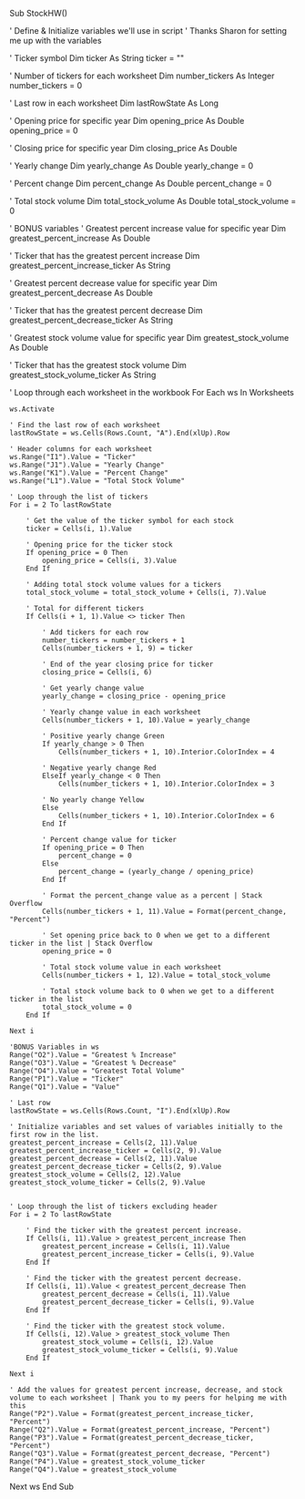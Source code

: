 Sub StockHW()

' Define & Initialize variables we'll use in script
' Thanks Sharon for setting me up with the variables

' Ticker symbol
Dim ticker As String
ticker = ""

' Number of tickers for each worksheet
Dim number_tickers As Integer
number_tickers = 0

' Last row in each worksheet
Dim lastRowState As Long

' Opening price for specific year
Dim opening_price As Double
opening_price = 0

' Closing price for specific year
Dim closing_price As Double

' Yearly change
Dim yearly_change As Double
yearly_change = 0

' Percent change
Dim percent_change As Double
percent_change = 0

' Total stock volume
Dim total_stock_volume As Double
total_stock_volume = 0

' BONUS variables
' Greatest percent increase value for specific year
Dim greatest_percent_increase As Double

' Ticker that has the greatest percent increase
Dim greatest_percent_increase_ticker As String

' Greatest percent decrease value for specific year
Dim greatest_percent_decrease As Double

' Ticker that has the greatest percent decrease
Dim greatest_percent_decrease_ticker As String

' Greatest stock volume value for specific year
Dim greatest_stock_volume As Double

' Ticker that has the greatest stock volume
Dim greatest_stock_volume_ticker As String

' Loop through each worksheet in the workbook
For Each ws In Worksheets

    ws.Activate

    ' Find the last row of each worksheet
    lastRowState = ws.Cells(Rows.Count, "A").End(xlUp).Row

    ' Header columns for each worksheet
    ws.Range("I1").Value = "Ticker"
    ws.Range("J1").Value = "Yearly Change"
    ws.Range("K1").Value = "Percent Change"
    ws.Range("L1").Value = "Total Stock Volume"
    
    ' Loop through the list of tickers
    For i = 2 To lastRowState

        ' Get the value of the ticker symbol for each stock
        ticker = Cells(i, 1).Value
        
        ' Opening price for the ticker stock
        If opening_price = 0 Then
            opening_price = Cells(i, 3).Value
        End If
        
        ' Adding total stock volume values for a tickers
        total_stock_volume = total_stock_volume + Cells(i, 7).Value
        
        ' Total for different tickers
        If Cells(i + 1, 1).Value <> ticker Then
            
            ' Add tickers for each row
            number_tickers = number_tickers + 1
            Cells(number_tickers + 1, 9) = ticker
            
            ' End of the year closing price for ticker
            closing_price = Cells(i, 6)
            
            ' Get yearly change value
            yearly_change = closing_price - opening_price
            
            ' Yearly change value in each worksheet
            Cells(number_tickers + 1, 10).Value = yearly_change
            
            ' Positive yearly change Green
            If yearly_change > 0 Then
                Cells(number_tickers + 1, 10).Interior.ColorIndex = 4
            
            ' Negative yearly change Red
            ElseIf yearly_change < 0 Then
                Cells(number_tickers + 1, 10).Interior.ColorIndex = 3
            
            ' No yearly change Yellow
            Else
                Cells(number_tickers + 1, 10).Interior.ColorIndex = 6
            End If
            
            ' Percent change value for ticker
            If opening_price = 0 Then
                percent_change = 0
            Else
                percent_change = (yearly_change / opening_price)
            End If
            
            ' Format the percent_change value as a percent | Stack Overflow
            Cells(number_tickers + 1, 11).Value = Format(percent_change, "Percent")
            
            ' Set opening price back to 0 when we get to a different ticker in the list | Stack Overflow
            opening_price = 0
            
            ' Total stock volume value in each worksheet
            Cells(number_tickers + 1, 12).Value = total_stock_volume
            
            ' Total stock volume back to 0 when we get to a different ticker in the list
            total_stock_volume = 0
        End If
        
    Next i
    
    'BONUS Variables in ws
    Range("O2").Value = "Greatest % Increase"
    Range("O3").Value = "Greatest % Decrease"
    Range("O4").Value = "Greatest Total Volume"
    Range("P1").Value = "Ticker"
    Range("Q1").Value = "Value"
    
    ' Last row
    lastRowState = ws.Cells(Rows.Count, "I").End(xlUp).Row
    
    ' Initialize variables and set values of variables initially to the first row in the list.
    greatest_percent_increase = Cells(2, 11).Value
    greatest_percent_increase_ticker = Cells(2, 9).Value
    greatest_percent_decrease = Cells(2, 11).Value
    greatest_percent_decrease_ticker = Cells(2, 9).Value
    greatest_stock_volume = Cells(2, 12).Value
    greatest_stock_volume_ticker = Cells(2, 9).Value
    
    
    ' Loop through the list of tickers excluding header
    For i = 2 To lastRowState
    
        ' Find the ticker with the greatest percent increase.
        If Cells(i, 11).Value > greatest_percent_increase Then
            greatest_percent_increase = Cells(i, 11).Value
            greatest_percent_increase_ticker = Cells(i, 9).Value
        End If
        
        ' Find the ticker with the greatest percent decrease.
        If Cells(i, 11).Value < greatest_percent_decrease Then
            greatest_percent_decrease = Cells(i, 11).Value
            greatest_percent_decrease_ticker = Cells(i, 9).Value
        End If
        
        ' Find the ticker with the greatest stock volume.
        If Cells(i, 12).Value > greatest_stock_volume Then
            greatest_stock_volume = Cells(i, 12).Value
            greatest_stock_volume_ticker = Cells(i, 9).Value
        End If
        
    Next i
    
    ' Add the values for greatest percent increase, decrease, and stock volume to each worksheet | Thank you to my peers for helping me with this
    Range("P2").Value = Format(greatest_percent_increase_ticker, "Percent")
    Range("Q2").Value = Format(greatest_percent_increase, "Percent")
    Range("P3").Value = Format(greatest_percent_decrease_ticker, "Percent")
    Range("Q3").Value = Format(greatest_percent_decrease, "Percent")
    Range("P4").Value = greatest_stock_volume_ticker
    Range("Q4").Value = greatest_stock_volume
    
Next ws
End Sub
